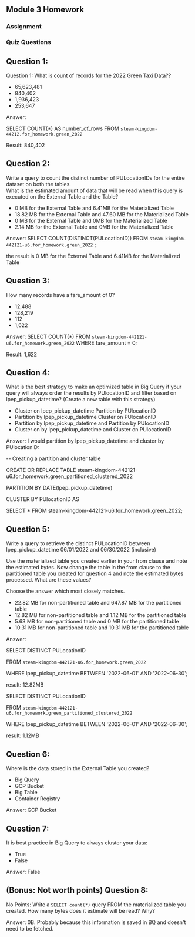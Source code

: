 ## Module 3 Homework

### Assignment

### Quiz Questions

## Question 1:
Question 1: What is count of records for the 2022 Green Taxi Data??
- 65,623,481
- 840,402
- 1,936,423
- 253,647

Answer: 

SELECT
    COUNT(*) AS number_of_rows
FROM
    `steam-kingdom-44212.for_homework.green_2022`

Result: 840,402

## Question 2:
Write a query to count the distinct number of PULocationIDs for the entire dataset on both the tables.</br> 
What is the estimated amount of data that will be read when this query is executed on the External Table and the Table?

- 0 MB for the External Table and 6.41MB for the Materialized Table
- 18.82 MB for the External Table and 47.60 MB for the Materialized Table
- 0 MB for the External Table and 0MB for the Materialized Table
- 2.14 MB for the External Table and 0MB for the Materialized Table

Answer: SELECT COUNT(DISTINCT(PULocationID)) FROM `steam-kingdom-442121-u6.for_homework.green_2022` ;

the result is 0 MB for the External Table and 6.41MB for the Materialized Table


## Question 3:
How many records have a fare_amount of 0?
- 12,488
- 128,219
- 112
- 1,622

Answer: 
SELECT COUNT(*) 
FROM `steam-kingdom-442121-u6.for_homework.green_2022`
WHERE fare_amount = 0;

Result: 1,622


## Question 4:
What is the best strategy to make an optimized table in Big Query if your query will always order the results by PUlocationID and filter based on lpep_pickup_datetime? (Create a new table with this strategy)
- Cluster on lpep_pickup_datetime Partition by PUlocationID
- Partition by lpep_pickup_datetime  Cluster on PUlocationID
- Partition by lpep_pickup_datetime and Partition by PUlocationID
- Cluster on by lpep_pickup_datetime and Cluster on PUlocationID

Answer: I would partition by lpep_pickup_datetime and cluster by  PUlocationID:

-- Creating a partition and cluster table

CREATE OR REPLACE TABLE steam-kingdom-442121-u6.for_homework.green_partitioned_clustered_2022

PARTITION BY DATE(lpep_pickup_datetime)

CLUSTER BY PUlocationID AS

SELECT * FROM steam-kingdom-442121-u6.for_homework.green_2022;



## Question 5:
Write a query to retrieve the distinct PULocationID between lpep_pickup_datetime
06/01/2022 and 06/30/2022 (inclusive)</br>

Use the materialized table you created earlier in your from clause and note the estimated bytes. Now change the table in the from clause to the partitioned table you created for question 4 and note the estimated bytes processed. What are these values? </br>

Choose the answer which most closely matches.</br> 

- 22.82 MB for non-partitioned table and 647.87 MB for the partitioned table
- 12.82 MB for non-partitioned table and 1.12 MB for the partitioned table
- 5.63 MB for non-partitioned table and 0 MB for the partitioned table
- 10.31 MB for non-partitioned table and 10.31 MB for the partitioned table


Answer:

SELECT DISTINCT PULocationID

FROM `steam-kingdom-442121-u6.for_homework.green_2022`

WHERE lpep_pickup_datetime BETWEEN '2022-06-01' AND '2022-06-30';

result: 12.82MB


SELECT DISTINCT PULocationID

FROM `steam-kingdom-442121-u6.for_homework.green_partitioned_clustered_2022`

WHERE lpep_pickup_datetime BETWEEN '2022-06-01' AND '2022-06-30';

result: 1.12MB



## Question 6: 
Where is the data stored in the External Table you created?

- Big Query
- GCP Bucket
- Big Table
- Container Registry


Answer: GCP Bucket

## Question 7:
It is best practice in Big Query to always cluster your data:
- True
- False

Answer: False

## (Bonus: Not worth points) Question 8:
No Points: Write a `SELECT count(*)` query FROM the materialized table you created. How many bytes does it estimate will be read? Why?

Answer: 0B. Probably because this information is saved in BQ and doesn't need to be fetched.


